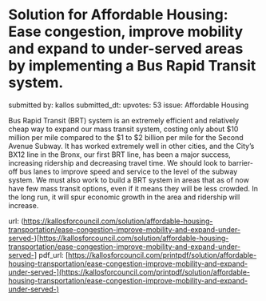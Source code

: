 # Solution for Affordable Housing: Ease congestion, improve mobility and expand to under-served areas by implementing a Bus Rapid Transit system. #

submitted by: kallos
submitted_dt: 
upvotes: 53
issue: Affordable Housing

Bus Rapid Transit (BRT) system is an extremely efficient and relatively cheap way to expand our mass transit system, costing only about $10 million per mile compared to the $1 to $2 billion per mile for the Second Avenue Subway. It has worked extremely well in other cities, and the City’s BX12 line in the Bronx, our first BRT line, has been a major success, increasing ridership and decreasing travel time. We should look to barrier-off bus lanes to improve speed and service to the level of the subway system. We must also work to build a BRT system in areas that as of now have few mass transit options, even if it means they will be less crowded. In the long run, it will spur economic growth in the area and ridership will increase.

url: (https://kallosforcouncil.com/solution/affordable-housing-transportation/ease-congestion-improve-mobility-and-expand-under-served-)[https://kallosforcouncil.com/solution/affordable-housing-transportation/ease-congestion-improve-mobility-and-expand-under-served-]
pdf_url: [https://kallosforcouncil.com/printpdf/solution/affordable-housing-transportation/ease-congestion-improve-mobility-and-expand-under-served-](https://kallosforcouncil.com/printpdf/solution/affordable-housing-transportation/ease-congestion-improve-mobility-and-expand-under-served-)